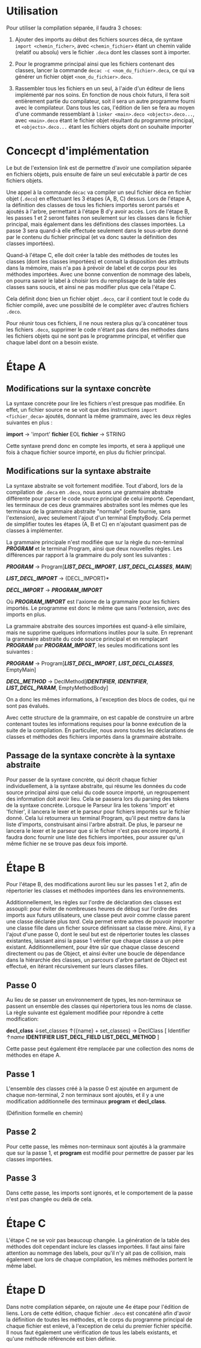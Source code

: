 # Utilisation

Pour utiliser la compilation séparée, il faudra 3 choses:

1. Ajouter des imports au début des fichiers sources déca, de syntaxe `import <chemin_ficher>`, avec `<chemin_fichier>` étant un chemin valide (relatif ou absolu) vers le fichier `.deca` dont les classes sont à importer.

2. Pour le programme principal ainsi que les fichiers contenant des classes, lancer la commande `decac -c <nom_du_fichier>.deca`, ce qui va générer un fichier objet `<nom_du_fichier>.deco`. 

3. Rassembler tous les fichiers en un seul, à l'aide d'un éditeur de liens implémenté par nos soins. En fonction de nous choix futurs, il fera soit entièrement partie du compilateur, soit il sera un autre programme fourni avec le compilateur. Dans tous les cas, l'édition de lien se fera au moyen d'une commande ressemblant à `linker <main>.deco <objects>.deco...`, avec `<main>.deco` étant le fichier objet résultant du programme principal, et `<objects>.deco...` étant les fichiers objets dont on souhaite importer 

# Concecpt d'implémentation

Le but de l'extension link est de permettre d'avoir une compilation séparée en fichiers objets, puis ensuite de faire un seul exécutable à partir de ces fichiers objets.

Une appel à la commande `décac` va compiler un seul fichier déca en fichier objet (`.deco`) en effectuant les 3 étapes (A, B, C) dessus. Lors de l'étape A, la définition des classes de tous les fichiers importés seront parsés et ajoutés à l'arbre, permettant à l'étape B d'y avoir accès. Lors de l'étape B, les passes 1 et 2 seront faites non seulement sur les classes dans le fichier principal, mais également dans les définitions des classes importées. La passe 3 sera quand-à elle effectuée seulement dans le sous-arbre donné par le contenu du fichier principal (et va donc sauter la définition des classes importées).

Quand-à l'étape C, elle doit créer la table des méthodes de toutes les classes (dont les classes importées) et connait la disposition des attributs dans la mémoire, mais n'a pas à prévoir de label et de corps pour les méthodes importées. Avec une bonne convention de nommage des labels, on pourra savoir le label à choisir lors du remplissage de la table des classes sans soucis, et ainsi ne pas modifier plus que cela l'étape C.

Cela définit donc bien un fichier objet `.deco`, car il contient tout le code du fichier compilé, avec une possiblité de le compléter avec d'autres fichiers `.deco`.

Pour réunir tous ces fichiers, il ne nous restera plus qu'à concaténer tous les fichiers `.deco`, supprimer le code n'étant pas dans des méthodes dans les fichiers objets qui ne sont pas le programme principal, et vérifier que chaque label dont on a besoin existe.



# Étape A

## Modifications sur la syntaxe concrète

La syntaxe concrète pour lire les fichiers n'est presque pas modifiée. En effet, un fichier source ne se voit que des instructions `import <fichier_deca>` ajoutés, donnant la même grammaire, avec les deux règles suivantes en plus :

**import**  -> 'import' **fichier** EOL
**fichier** -> STRING

Cette syntaxe prend donc en compte les imports, et sera à appliqué une fois à chaque fichier source importé, en plus du fichier principal.

## Modifications sur la syntaxe abstraite

La syntaxe abstraite se voit fortement modifiée. Tout d'abord, lors de la compilation de `.deca` en `.deco`, nous avons une grammaire abstraite différente pour parser le code source principal de celui importé. Cependant, les terminaux de ces deux grammaires abstraites sont les mêmes que les terminaux de la grammaire abstraite "normale" (celle fournie, sans l'extension), avec seulement l'ajout d'un terminal EmptyBody. Cela permet de simplifier toutes les étapes (A, B et C) en n'ajoutant quasiment pas de classes à implémenter.

La grammaire principale n'est modifiée que sur la règle du non-terminal ***PROGRAM*** et le terminal Program, ainsi que deux nouvelles règles. Les différences par rapport à la grammaire du poly sont les suivantes :

***PROGRAM***
		-> Program[***LIST_DECL_IMPORT***, ***LIST_DECL_CLASSES***, ***MAIN***]

***LIST_DECL_IMPORT***
		->  (DECL_IMPORT)*

***DECL_IMPORT*** -> ***PROGRAM_IMPORT***

Où ***PROGRAM_IMPORT*** est l'axiome de la grammaire pour les fichiers importés. Le programme est donc le même que sans l'extension, avec des imports en plus.

La grammaire abstraite des sources importées est quand-à elle similaire, mais ne supprime quelques informations inutiles pour la suite. En reprenant la grammaire abstraite du code source principal et en remplaçant ***PROGRAM*** par ***PROGRAM_IMPORT***, les seules modifications sont les suivantes :

***PROGRAM***
		-> Program[***LIST_DECL_IMPORT***, ***LIST_DECL_CLASSES***, EmptyMain]

***DECL_METHOD***
		->  DeclMethod[***IDENTIFIER***, ***IDENTIFIER***, ***LIST_DECL_PARAM***, EmptyMethodBody]

On a donc les mêmes informations, à l'exception des blocs de codes, qui ne sont pas évalués.

Avec cette structure de la grammaire, on est capable de construire un arbre contenant toutes les informations requises pour la bonne exécution de la suite de la compilation. En particulier, nous avons toutes les déclarations de classes et méthodes des fichiers importés dans la grammaire abstraite.

## Passage de la syntaxe concrète à la syntaxe abstraite

Pour passer de la syntaxe concrète, qui décrit chaque fichier individuellement, à la syntaxe abstraite, qui résume les données du code source principal ainsi que celui du code source importé, un regroupement des information doit avoir lieu. Cela se passera lors du parsing des tokens de la syntaxe concrète. Lorsque le Parseur lira les tokens 'import' et 'fichier', il lancera le lexer et le parseur pour fichiers importés sur le fichier donné. Cela lui retournera un terminal Program, qu'il peut mettre dans la liste d'imports, construisant ainsi l'arbre abstrait. De plus, le parseur ne lancera le lexer et le parseur que si le fichier n'est pas encore importé, il faudra donc fournir une liste des fichiers importées, pour assurer qu'un même fichier ne se trouve pas deux fois importé.

# Étape B

Pour l'étape B, des modifications auront lieu sur les passes 1 et 2, afin de répertorier les classes et méthodes importées dans les environnements. 

Additionnellement, les règles sur l'ordre de déclaration des classes est assoupli: pour éviter de nombreuses heures de débug sur l'ordre des imports aux futurs utilisateurs, une classe peut avoir comme classe parent une classe déclarée plus *tard*. Cela permet entre autres de pouvoir importer une classe fille dans un ficher source définissant sa classe mère. Ainsi, il y a l'ajout d'une passe 0, dont le seul but est de répertorier toutes les classes existantes, laissant ainsi la passe 1 vérifier que chaque classe a un père existant. Additionnellement, pour être sûr que chaque classe descend directement ou pas de Object, et ainsi éviter une boucle de dépendance dans la hiérarchie des classes, un parcours d'arbre partant de Object est effectué, en itérant récursivement sur leurs classes filles.

## Passe 0

Au lieu de se passer un environnement de types, les non-terminaux se passent un ensemble des classes qui répertoriera tous les noms de classe. La règle suivante est également modifiée pour répondre à cette modification:

**decl_class** ↓set_classes ↑({name} + set_classes)
	-> DeclClass [
		Identifier ↑*name*
		**IDENTIFIER**
		**LIST_DECL_FIELD LIST_DECL_METHOD**
	]

Cette passe peut également être remplacée par une collection des noms de méthodes en étape A.

## Passe 1

L'ensemble des classes créé à la passe 0 est ajoutée en argument de chaque non-terminal, 2 non terminaux sont ajoutés, et il y a une modification additionnelle des terminaux **program** et **decl_class**.

(Définition formelle en chemin)

## Passe 2

Pour cette passe, les mêmes non-terminaux sont ajoutés à la grammaire que sur la passe 1, et **program** est modifié pour permettre de passer par les classes importées.

## Passe 3

Dans cette passe, les imports sont ignorés, et le comportement de la passe n'est pas changée ou delà de cela.

# Étape C

L'étape C ne se voir pas beaucoup changée. La génération de la table des méthodes doit cependant inclure les classes importées. Il faut ainsi faire attention au nommage des labels, pour qu'il n'y ait pas de collision, mais également que lors de chaque compilation, les mêmes méthodes portent le même label. 

# Étape D

Dans notre compilation séparée, on rajoute une 4e étape pour l'édition de liens. Lors de cette édition, chaque fichier `.deco` est concaténé afin d'avoir la définition de toutes les méthodes, et le corps du programme principal de chaque fichier est enlevé, à l'exception de celui du premier fichier spécifié. Il nous faut également une vérification de tous les labels existants, et qu'une méthode référencée est bien définie. 